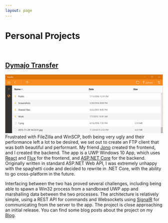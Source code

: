 ```yaml
---
layout: page
---
```


# Personal Projects
<br/>

## [Dymajo Transfer](https://dymajo.com/transfer/)
[![Transfer Interface](/assets/img/transfer.png)](https://dymajo.com/transfer/)
Frustrated with FileZilla and WinSCP, both being very ugly and their performance left a lot to be desired, we set out to create an FTP client that was both beautiful and performant. My friend [Jono](www.jono.nz) created the frontend, and I created the backend. The app is a UWP Windows 10 App, which uses [React](https://reactjs.org/) and [Flux](https://facebook.github.io/flux/) for the frontend, and [ASP.NET Core](https://docs.microsoft.com/en-us/aspnet/core/) for the backend. Originally written in standard ASP.NET Web API, I was extremely unhappy with the spaghetti code and decided to rewrite in .NET Core, with the ability to go cross-platform in the future.

Interfacing between the two has proved several challenges, including being able to spawn a Win32 process from a sandboxed UWP app and marshalling data between the two processes. The architecture is relatively simple, using a REST API for commands and Websockets using [SignalR](https://github.com/aspnet/SignalR) for communicating from the server to the app. The project is close approaching an initial release. You can find some blog posts about the project on my [Blog](/blog/).
